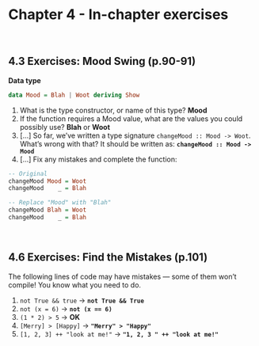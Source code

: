 # Chapter 4 - In-chapter exercises
</br>

## 4.3 Exercises: Mood Swing (p.90-91)

**Data type** 
```haskell
data Mood = Blah | Woot deriving Show
```
1. What is the type constructor, or name of this type? **Mood**
2. If the function requires a Mood value, what are the values you could possibly use? **Blah** or **Woot**
3. [...] So far, we’ve written a type signature `changeMood :: Mood -> Woot`. What’s wrong with that? It should be written as: **`changeMood :: Mood -> Mood`**
4. [...] Fix any mistakes and complete the function:
```haskell
-- Original
changeMood Mood = Woot
changeMood    _ = Blah

-- Replace "Mood" with "Blah"
changeMood Blah = Woot
changeMood    _ = Blah

```

</br>

## 4.6 Exercises: Find the Mistakes (p.101)
The following lines of code may have mistakes — some of them won’t compile! You know what you need to do.

1. `not True && true` -> **`not True && True`**
2. `not (x = 6)` ->  **`not (x == 6)`**
3. `(1 * 2) > 5` ->  **OK**
4. `[Merry] > [Happy]` -> **`"Merry" > "Happy"`**
5. `[1, 2, 3] ++ "look at me!"` -> **`"1, 2, 3 " ++ "look at me!"`**

